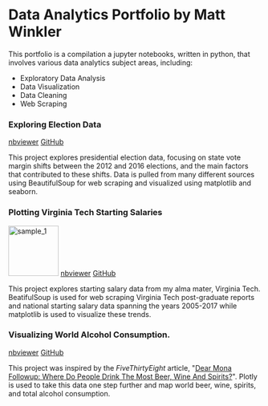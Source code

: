 # Data Analytics Portfolio by Matt Winkler
This portfolio is a compilation a jupyter notebooks, written in python, that involves various data analytics subject areas, including:
* Exploratory Data Analysis
* Data Visualization
* Data Cleaning
* Web Scraping
### Exploring Election Data
<a href="https://nbviewer.jupyter.org/github/MWdataanalytics/Data_Analytics_Portfolio/blob/master/Notebooks/Exploring_Election_Data.ipynb">nbviewer</a> <a href="https://github.com/MWdataanalytics/Data_Analytics_Portfolio/blob/master/Notebooks/Exploring_Election_Data.ipynb">GitHub</a>

This project explores presidential election data, focusing on state vote margin shifts between the 2012 and 2016 elections, and the main factors that contributed to these shifts. Data is pulled from many different sources using BeautifulSoup for web scraping and visualized using matplotlib and seaborn.

### Plotting Virginia Tech Starting Salaries
<img src="https://i.imgur.com/QAeulNu.png" width="100" height="100" alt="sample_1">
<a href="http://nbviewer.jupyter.org/github/MWdataanalytics/Data_Analytics_Portfolio/blob/master/Notebooks/Plotting_Virginia_Tech_Starting_Salaries.ipynb">nbviewer</a> <a href="https://github.com/MWdataanalytics/Data_Analytics_Portfolio/blob/master/Notebooks/Plotting_Virginia_Tech_Starting_Salaries.ipynb">GitHub</a>

This project explores starting salary data from my alma mater, Virginia Tech. BeatifulSoup is used for web scraping Virginia Tech post-graduate reports and national starting salary data spanning the years 2005-2017 while matplotlib is used to visualize these trends. 

### Visualizing World Alcohol Consumption. 
<a href="http://nbviewer.jupyter.org/github/MWdataanalytics/Data_Analytics_Portfolio/blob/master/Notebooks/World_Alcohol_Consumption.ipynb">nbviewer</a> <a href="https://github.com/MWdataanalytics/Data_Analytics_Portfolio/blob/master/Notebooks/World_Alcohol_Consumption.ipynb">GitHub</a>

This project was inspired by the <i>FiveThirtyEight</i> article, "<a href="https://fivethirtyeight.com/features/dear-mona-followup-where-do-people-drink-the-most-beer-wine-and-spirits/">Dear Mona Followup: Where Do People Drink The Most Beer, Wine And Spirits?</a>". Plotly is used to take this data one step further and map world beer, wine, spirits, and total alcohol consumption.
